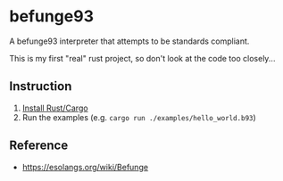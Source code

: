 # befunge93
A befunge93 interpreter that attempts to be standards compliant.

This is my first "real" rust project, so don't look at the code too closely...

## Instruction
1. [Install Rust/Cargo](https://rustup.rs/)
2. Run the examples (e.g. `cargo run ./examples/hello_world.b93`)

## Reference
- https://esolangs.org/wiki/Befunge